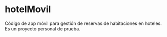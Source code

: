 # hotelMovil
Código de app móvil para gestión de reservas de habitaciones en hoteles.
Es un proyecto personal de prueba.
